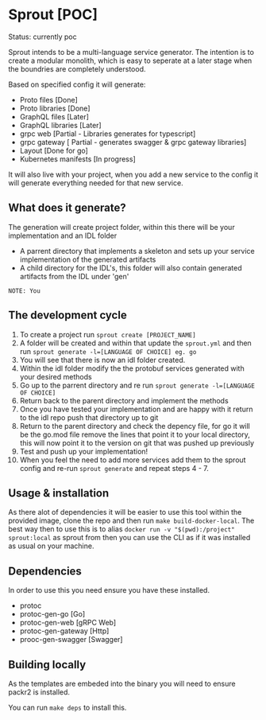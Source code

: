 # Sprout [POC]

Status: currently poc

Sprout intends to be a multi-language service generator. The intention is to create a modular monolith, which is easy to seperate at a later stage when the boundries are completely understood.

Based on specified config it will generate:
  * Proto files [Done]
  * Proto libraries [Done]
  * GraphQL files [Later]
  * GraphQL libraries [Later]
  * grpc web [Partial - Libraries generates for typescript]
  * grpc gateway [ Partial  - generates swagger & grpc gateway libraries]
  * Layout [Done for go]
  * Kubernetes manifests [In progress]

It will also live with your project, when you add a new service to the config it will generate everything needed for that new service.

## What does it generate?

The generation will create project folder, within this there will be your implementation and an IDL folder

* A parrent directory that implements a skeleton and sets up your service implementation of the generated artifacts
* A child directory for the IDL's, this folder will also contain generated artifacts from the IDL under 'gen'


`NOTE: You`

## The development cycle

1) To create a project run `sprout create [PROJECT_NAME]`
2) A folder will be created and within that update the `sprout.yml` and then run `sprout generate -l=[LANGUAGE OF CHOICE] eg. go`
3) You will see that there is now an idl folder created.
4) Within the idl folder modify the the protobuf services generated with your desired methods
5) Go up to the parrent directory and re run `sprout generate -l=[LANGUAGE OF CHOICE]`
6) Return back to the parent directory and implement the methods
7) Once you have tested your implementation and are happy with it return to the idl repo push that directory up to git
8) Return to the parent directory and check the depency file, for go it will be the go.mod file remove the lines that point it to your local directory, this will now point it to the version on git that was pushed up previously
10) Test and push up your implementation!
9) When you feel the need to add more services add them to the sprout config and re-run `sprout generate` and repeat steps 4 - 7.

## Usage & installation

As there alot of dependencies it will be easier to use this tool within the provided image, clone the repo and then run `make build-docker-local`. The best way then to use this is to alias `docker run -v "$(pwd):/project" sprout:local` as sprout from then you can use the CLI as if it was installed as usual on your machine.

## Dependencies

In order to use this you need ensure you have these installed.
* protoc
* protoc-gen-go [Go]
* protoc-gen-web [gRPC Web]
* protoc-gen-gateway [Http]
* prooc-gen-swagger [Swagger]

## Building locally

As the templates are embeded into the binary you will need to ensure packr2 is installed.

You can run `make deps` to install this.

